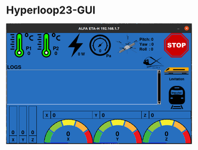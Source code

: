 # Hyperloop23-GUI
![alt text](https://github.com/baransolmaz/Hyperloop23-GUI/blob/main/Images/ReadMeImages/Ocak8.png)